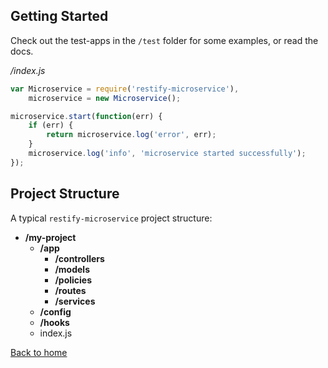 ## Getting Started
Check out the test-apps in the `/test` folder for some examples, or read the docs.


*/index.js*
```javascript
var Microservice = require('restify-microservice'),
    microservice = new Microservice();

microservice.start(function(err) {
    if (err) {
        return microservice.log('error', err);
    }
    microservice.log('info', 'microservice started successfully');
});
```


## Project Structure
A typical `restify-microservice` project structure:
- **/my-project**
    - **/app**
      - **/controllers**
      - **/models**
      - **/policies**
      - **/routes**
      - **/services**
    - **/config**
    - **/hooks**
    - index.js


[Back to home](/README.md)
